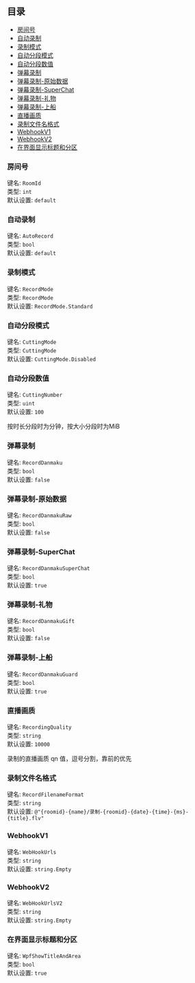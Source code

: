 ## 目录

- [房间号](#房间号)
- [自动录制](#自动录制)
- [录制模式](#录制模式)
- [自动分段模式](#自动分段模式)
- [自动分段数值](#自动分段数值)
- [弹幕录制](#弹幕录制)
- [弹幕录制-原始数据](#弹幕录制-原始数据)
- [弹幕录制-SuperChat](#弹幕录制-SuperChat)
- [弹幕录制-礼物](#弹幕录制-礼物)
- [弹幕录制-上船](#弹幕录制-上船)
- [直播画质](#直播画质)
- [录制文件名格式](#录制文件名格式)
- [WebhookV1](#WebhookV1)
- [WebhookV2](#WebhookV2)
- [在界面显示标题和分区](#在界面显示标题和分区)

### 房间号

键名: `RoomId`  
类型: `int`  
默认设置: `default`



### 自动录制

键名: `AutoRecord`  
类型: `bool`  
默认设置: `default`



### 录制模式

键名: `RecordMode`  
类型: `RecordMode`  
默认设置: `RecordMode.Standard`



### 自动分段模式

键名: `CuttingMode`  
类型: `CuttingMode`  
默认设置: `CuttingMode.Disabled`



### 自动分段数值

键名: `CuttingNumber`  
类型: `uint`  
默认设置: `100`

按时长分段时为分钟，按大小分段时为MiB

### 弹幕录制

键名: `RecordDanmaku`  
类型: `bool`  
默认设置: `false`



### 弹幕录制-原始数据

键名: `RecordDanmakuRaw`  
类型: `bool`  
默认设置: `false`



### 弹幕录制-SuperChat

键名: `RecordDanmakuSuperChat`  
类型: `bool`  
默认设置: `true`



### 弹幕录制-礼物

键名: `RecordDanmakuGift`  
类型: `bool`  
默认设置: `false`



### 弹幕录制-上船

键名: `RecordDanmakuGuard`  
类型: `bool`  
默认设置: `true`



### 直播画质

键名: `RecordingQuality`  
类型: `string`  
默认设置: `10000`

录制的直播画质 qn 值，逗号分割，靠前的优先

### 录制文件名格式

键名: `RecordFilenameFormat`  
类型: `string`  
默认设置: `@"{roomid}-{name}/录制-{roomid}-{date}-{time}-{ms}-{title}.flv"`



### WebhookV1

键名: `WebHookUrls`  
类型: `string`  
默认设置: `string.Empty`



### WebhookV2

键名: `WebHookUrlsV2`  
类型: `string`  
默认设置: `string.Empty`



### 在界面显示标题和分区

键名: `WpfShowTitleAndArea`  
类型: `bool`  
默认设置: `true`




